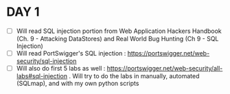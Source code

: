 # DAY 1

* [ ] Will read SQL injection portion from Web Application Hackers Handbook (Ch. 9 - Attacking DataStores) and Real World Bug Hunting (Ch 9 - SQL Injection)
* [ ] Will read PortSwigger's SQL injection : https://portswigger.net/web-security/sql-injection
* [ ] Will also do first 5 labs as well : https://portswigger.net/web-security/all-labs#sql-injection . Will try to do the labs in manually, automated (SQLmap), and with my  own python scripts
